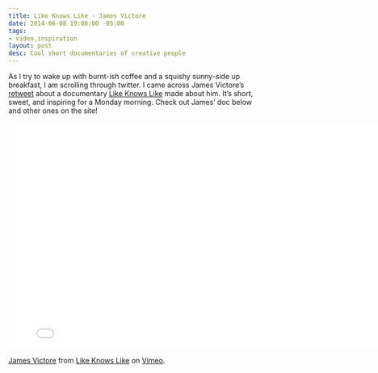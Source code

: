 ```yaml
---
title: Like Knows Like - James Victore
date: 2014-06-08 19:00:00 -05:00
tags:
- video,inspiration
layout: post
desc: Cool short documentaries of creative people
---
```


As I try to wake up with burnt-ish coffee and a squishy sunny-side up breakfast, I am scrolling through twitter. I came across James Victore’s [retweet](https://twitter.com/like_knows_like/status/475870470320185344) about a documentary [Like Knows Like](http://likeknowslike.com/) made about him. It’s short, sweet, and inspiring for a Monday morning. Check out James’ doc below and other ones on the site!

<iframe src="//player.vimeo.com/video/97586859?byline=0&amp;portrait=0&amp;color=ffffff" width="800" height="450" frameborder="0" webkitallowfullscreen mozallowfullscreen allowfullscreen></iframe> <p><a href="http://vimeo.com/97586859">James Victore</a> from <a href="http://vimeo.com/likeknowslike">Like Knows Like</a> on <a href="https://vimeo.com">Vimeo</a>.